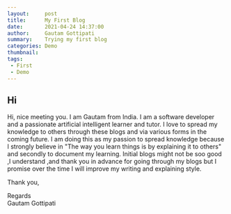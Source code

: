 ```yaml
---
layout:     post
title:      My First Blog
date:       2021-04-24 14:37:00
author:     Gautam Gottipati
summary:    Trying my first blog
categories: Demo
thumbnail:  
tags:
 - First
 - Demo
---
```


## Hi

Hi, nice meeting you. I am Gautam from India. I am a software developer and a passionate artificial intelligent learner and tutor. I love to spread my knowledge to others through these blogs and via various forms in the coming future. I am doing this as my passion to spread knowledge because I strongly believe in "The way you learn things is by explaining it to others" and secondly to document my learning. Initial blogs might not be soo good ,I understand ,and thank you in advance for going through my blogs but I promise over the time I will improve my writing and explaining style.

Thank you,

Regards <br>
Gautam Gottipati

